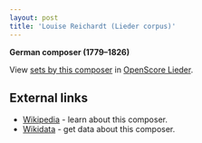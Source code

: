 ```yaml
---
layout: post
title: 'Louise Reichardt (Lieder corpus)'
---
```


__German composer (1779–1826)__

View [sets by this composer] in [OpenScore Lieder].

[sets by this composer]: https://musescore.com/openscore-lieder-corpus/sets?order=title&text=Reichardt,+Louise
[OpenScore Lieder]: https://musescore.com/openscore-lieder-corpus

## External links

- [Wikipedia] - learn about this composer.
- [Wikidata] - get data about this composer.

[Wikipedia]: https://en.wikipedia.org/wiki/Louise_Reichardt
[Wikidata]: https://www.wikidata.org/wiki/Q6688923

